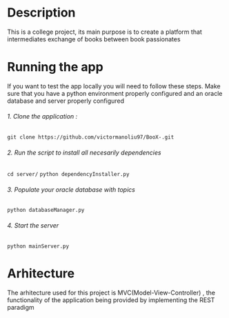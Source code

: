 # Description
This is a college project, its main purpose is to create a platform that intermediates exchange of books between book passionates

# Running the app
If you want to test the app locally you will need to follow these steps. Make sure that you have a python environment properly configured and an oracle database and server properly configured

###### 1. Clone the application : 
``` git clone https://github.com/victormanoliu97/BooX-.git ```

###### 2. Run the script to install all necesarily dependencies
``` cd server/ ```
``` python dependencyInstaller.py ```

###### 3. Populate your oracle database with topics 
``` python databaseManager.py ```

###### 4. Start the server 
``` python mainServer.py ```


# Arhitecture
The arhitecture used for this project is MVC(Model-View-Controller) , the functionality of the application being provided by implementing the REST paradigm
